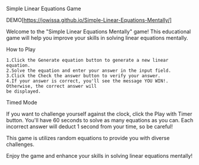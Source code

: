 Simple Linear Equations Game

DEMO[https://jowissa.github.io/Simple-Linear-Equations-Mentally/]

Welcome to the "Simple Linear Equations Mentally" game! This educational game will help you improve your skills in solving linear equations mentally.

How to Play

    1.Click the Generate equation button to generate a new linear equation.
    2.Solve the equation and enter your answer in the input field.
    3.Click the Сheck the answer button to verify your answer.
    4.If your answer is correct, you'll see the message YOU WIN!. Otherwise, the correct answer will 
    be displayed.

Timed Mode

If you want to challenge yourself against the clock, click the Play with Timer button. You'll have 60 seconds to solve as many equations as you can. Each incorrect answer will deduct 1 second from your time, so be careful!


This game is utilizes random equations to provide you with diverse challenges.

Enjoy the game and enhance your skills in solving linear equations mentally!